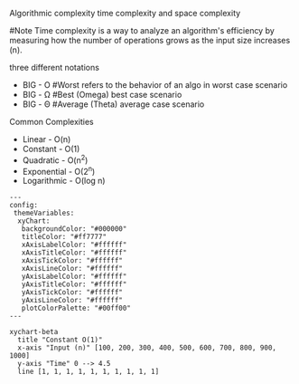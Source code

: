 
Algorithmic complexity
time complexity and space complexity

#Note 
Time complexity is a way to analyze an algorithm's efficiency by measuring how the number of operations grows as the input size increases (n).

three different notations
- BIG - O #Worst refers to the behavior of an algo in worst case scenario
- BIG - Ω #Best  (Omega) best case scenario
- BIG - Θ #Average  (Theta) average case scenario 

Common Complexities
- Linear - O(n)
- Constant - O(1)
- Quadratic - O(n<sup>2</sup>)
- Exponential - O(2<sup>n</sup>)
- Logarithmic - O(log n)

```mermaid
--- 
config:
 themeVariables: 
  xyChart: 
   backgroundColor: "#000000"
   titleColor: "#ff7777" 
   xAxisLabelColor: "#ffffff" 
   xAxisTitleColor: "#ffffff" 
   xAxisTickColor: "#ffffff"
   xAxisLineColor: "#ffffff" 
   yAxisLabelColor: "#ffffff" 
   yAxisTitleColor: "#ffffff" 
   yAxisTickColor: "#ffffff"
   yAxisLineColor: "#ffffff" 
   plotColorPalette: "#00ff00" 
---

xychart-beta
  title "Constant O(1)"
  x-axis "Input (n)" [100, 200, 300, 400, 500, 600, 700, 800, 900, 1000]
  y-axis "Time" 0 --> 4.5
  line [1, 1, 1, 1, 1, 1, 1, 1, 1, 1]
```